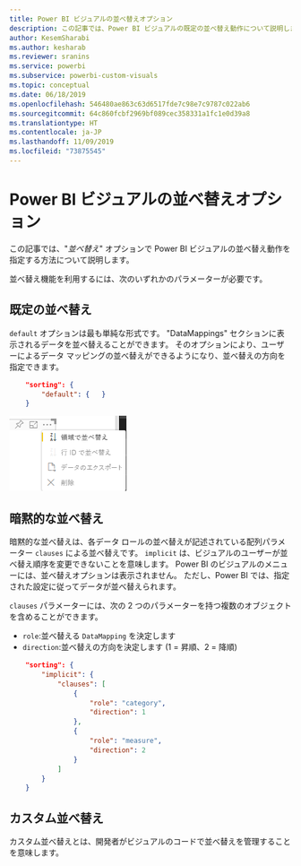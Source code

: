```yaml
---
title: Power BI ビジュアルの並べ替えオプション
description: この記事では、Power BI ビジュアルの既定の並べ替え動作について説明します。
author: KesemSharabi
ms.author: kesharab
ms.reviewer: sranins
ms.service: powerbi
ms.subservice: powerbi-custom-visuals
ms.topic: conceptual
ms.date: 06/18/2019
ms.openlocfilehash: 546480ae863c63d6517fde7c98e7c9787c022ab6
ms.sourcegitcommit: 64c860fcbf2969bf089cec358331a1fc1e0d39a8
ms.translationtype: HT
ms.contentlocale: ja-JP
ms.lasthandoff: 11/09/2019
ms.locfileid: "73875545"
---
```

# <a name="sorting-options-for-power-bi-visuals"></a>Power BI ビジュアルの並べ替えオプション

この記事では、"*並べ替え*" オプションで Power BI ビジュアルの並べ替え動作を指定する方法について説明します。 

並べ替え機能を利用するには、次のいずれかのパラメーターが必要です。

## <a name="default-sorting"></a>既定の並べ替え

`default` オプションは最も単純な形式です。 "DataMappings" セクションに表示されるデータを並べ替えることができます。 そのオプションにより、ユーザーによるデータ マッピングの並べ替えができるようになり、並べ替えの方向を指定できます。

```json
    "sorting": {
        "default": {   }
    }
```

![コンテキスト メニューの並べ替えオプション](./media/sorting.png)

## <a name="implicit-sorting"></a>暗黙的な並べ替え

暗黙的な並べ替えは、各データ ロールの並べ替えが記述されている配列パラメーター `clauses` による並べ替えです。 `implicit` は、ビジュアルのユーザーが並べ替え順序を変更できないことを意味します。 Power BI のビジュアルのメニューには、並べ替えオプションは表示されません。 ただし、Power BI では、指定された設定に従ってデータが並べ替えられます。

`clauses` パラメーターには、次の 2 つのパラメーターを持つ複数のオブジェクトを含めることができます。

- `role`:並べ替える `DataMapping` を決定します
- `direction`:並べ替えの方向を決定します (1 = 昇順、2 = 降順)

```json
    "sorting": {
        "implicit": {
            "clauses": [
                {
                    "role": "category",
                    "direction": 1
                },
                {
                    "role": "measure",
                    "direction": 2
                }
            ]
        }
    }
```

## <a name="custom-sorting"></a>カスタム並べ替え

カスタム並べ替えとは、開発者がビジュアルのコードで並べ替えを管理することを意味します。
